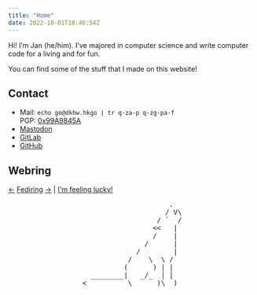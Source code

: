 ```yaml
---
title: "Home"
date: 2022-10-01T18:46:54Z
---
```


Hi! I’m Jan (he/him). I've majored in computer science and write computer code
for a living and for fun.

You can find some of the stuff that I made on this website!

## Contact

* Mail: `echo go@dkhw.hkgo | tr q-za-p q-zg-pa-f`<br>PGP: [0x99A9845A](99A9845A.asc)
* <a rel="me" href="https://tilde.zone/@zweiblatt">Mastodon</a>
* [GitLab](https://gitlab.com/xrcoredll)
* [GitHub](https://github.com/jancc)

## Webring

[←](https://fediring.net/previous?host=janw.name)
[Fediring](https://fediring.net/)
[→](https://fediring.net/next?host=janw.name)
| [I'm feeling lucky!](https://fediring.net/random)

<pre style="width:fit-content;margin:auto;border:none;">
                     .
                    / V\
                  / `  /
                 <<   |
                 /    |
               /      |
             /        |
           /    \  \ /
          (      ) | |
  ________|   _/_  | |
<__________\______)\__)
</pre>
